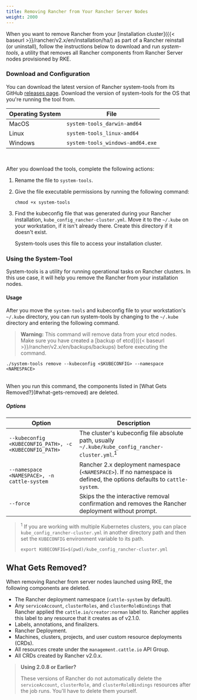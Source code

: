 ```yaml
---
title: Removing Rancher from Your Rancher Server Nodes
weight: 2000
---
```


When you want to remove Rancher from your [installation cluster]({{< baseurl >}}/rancher/v2.x/en/installation/ha/) as part of a Rancher reinstall (or uninstall), follow the instructions below to download and run _system-tools_, a utility that removes all Rancher components from Rancher Server nodes provisioned by RKE.

### Download and Configuration

You can download the latest version of Rancher system-tools from its GitHub [releases page](https://github.com/rancher/system-tools/releases). Download the version of system-tools for the OS that you're running the tool from.

Operating System | File
-----------------|-----
MacOS            | `system-tools_darwin-amd64`
Linux            | `system-tools_linux-amd64`
Windows          | `system-tools_windows-amd64.exe`

<br>

After you download the tools, complete the following actions:

1. Rename the file to `system-tools`.

1. Give the file executable permissions by running the following command:

    ```
    chmod +x system-tools
    ```
1. Find the kubeconfig file that was generated during your Rancher installation, `kube_config_rancher-cluster.yml`. Move it to the `~/.kube` on your workstation, if it isn't already there. Create this directory if it doesn't exist.

    System-tools uses this file to access your installation cluster.


### Using the System-Tool

System-tools is a utility for running operational tasks on Rancher clusters. In this use case, it will help you remove the Rancher from your installation nodes.

#### Usage

After you move the `system-tools` and kubeconfig file to your workstation's `~/.kube` directory, you can run system-tools by changing to the `~/.kube`  directory and entering the following command.

>**Warning:** This command will remove data from your etcd nodes. Make sure you have created a [backup of etcd]({{< baseurl >}}/rancher/v2.x/en/backups/backups) before executing the command.

```
./system-tools remove --kubeconfig <$KUBECONFIG> --namespace <NAMESPACE>
```

<br/>
When you run this command, the components listed in [What Gets Removed?](#what-gets-removed) are deleted.


##### Options

| Option                                         | Description                                                                                                            |
| ---------------------------------------------- | ---------------------------------------------------------------------------------------------------------------------- |
| `--kubeconfig <KUBECONFIG_PATH>, -c <KUBECONFIG_PATH>` | The cluster's kubeconfig file absolute path, usually `~/.kube/kube_config_rancher-cluster.yml`.<sup>1</sup>    |
| `--namespace <NAMESPACE>, -n cattle-system`    | Rancher 2.x deployment namespace (`<NAMESPACE>`). If no namespace is defined, the options defaults to `cattle-system`. |
| `--force`                                      | Skips the the interactive removal confirmation and removes the Rancher deployment without prompt.                      |

> <sup>1</sup> If you are working with multiple Kubernetes clusters, you can place  `kube_config_rancher-cluster.yml` in another directory path and then set the `KUBECONFIG` environment variable to its path.
>```
>export KUBECONFIG=$(pwd)/kube_config_rancher-cluster.yml
>```

## What Gets Removed?

When removing Rancher from server nodes launched using RKE, the following components are deleted.


- The Rancher deployment namespace (`cattle-system` by default).
- Any `serviceAccount`, `clusterRoles`, and `clusterRoleBindings` that Rancher applied the `cattle.io/creator:norman` label to. Rancher applies this label to any resource that it creates as of v2.1.0.  
- Labels, annotations, and finalizers.
- Rancher Deployment.
- Machines, clusters, projects, and user custom resource deployments (CRDs).
- All resources create under the `management.cattle.io` API Group.
- All CRDs created by Rancher v2.0.x.


>**Using 2.0.8 or Earlier?**
>
>These versions of Rancher do not automatically delete the `serviceAccount`, `clusterRole`, and `clusterRoleBindings` resources after the job runs. You'll have to delete them yourself.
